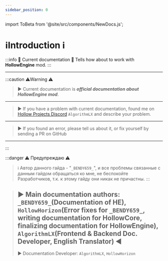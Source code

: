 ```yaml
---
sidebar_position: 0
---
```


import ToBeta from '@site/src/components/NewDocs.js';

<ToBeta url='welcome' />

# ℹ️Introduction ℹ️

:::info 🔷 Current documentation 🔷
Tells how about to work with **HollowEngine** mod.
:::

***

:::caution ⚠️Warning ⚠️

> ▶ Current documentation is ***official documentation about HollowEngine mod***.

***

> ▶ If you have a problem with current documentation, found me on [Hollow Projects Discord](https://discord.gg/amTepB7WD8) `AlgorithmLX` and describe your problem.

***

> ▶ If you found an error, please tell us about it, or fix yourself by sending a PR on GitHub

***
:::

:::danger ⚠️  ️Предупреждаю ⚠️
> ℹ️ Автор данного гайда - "`_BENDY659_`", и все проблемы связанные с данным гайдом обращаться ко мне, не беспокойте Разработчиков, т.к. к этому гайду они никак не причастны.
:::

> ▶ Main documentation authors: `_BENDY659_`(Documentation of HE), `HollowHorizon`(Error fixes for `_BENDY659_`, writing documentation for HollowCore, finalizing documentation for HollowEngine), `AlgorithmLX`(Frontend & Backend Doc. Developer, English Translator) ◀
> ---
> ▶ Documentation Developer: `AlgorithmLX`, `HollowHorizon`

